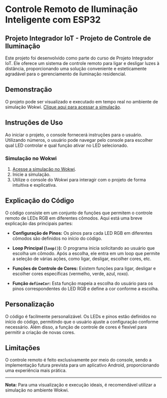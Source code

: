 # Controle Remoto de Iluminação Inteligente com ESP32

## Projeto Integrador IoT - Projeto de Controle de Iluminação

Este projeto foi desenvolvido como parte do curso de Projeto Integrador IoT. Ele oferece um sistema de controle remoto para ligar e desligar luzes à distância, proporcionando uma solução conveniente e esteticamente agradável para o gerenciamento de iluminação residencial.

## Demonstração

O projeto pode ser visualizado e executado em tempo real no ambiente de simulação Wokwi. [Clique aqui para acessar a simulação](https://wokwi.com/projects/381928594508863489).

## Instruções de Uso

Ao iniciar o projeto, o console fornecerá instruções para o usuário. Utilizando números, o usuário pode navegar pelo console para escolher qual LED controlar e qual função ativar no LED selecionado.

### Simulação no Wokwi

1. [Acesse a simulação no Wokwi](https://wokwi.com/projects/381928594508863489).
2. Inicie a simulação.
3. Utilize o console do Wokwi para interagir com o projeto de forma intuitiva e explicativa.

## Explicação do Código

O código consiste em um conjunto de funções que permitem o controle remoto de LEDs RGB em diferentes cômodos. Aqui está uma breve explicação das principais partes:

- **Configuração de Pinos:** Os pinos para cada LED RGB em diferentes cômodos são definidos no início do código.

- **Loop Principal (`loop()`):** O programa inicia solicitando ao usuário que escolha um cômodo. Após a escolha, ele entra em um loop que permite a seleção de várias ações, como ligar, desligar, escolher cores, etc.

- **Funções de Controle de Cores:** Existem funções para ligar, desligar e escolher cores específicas (vermelho, verde, azul, roxo).

- **Função `defineCor`:** Esta função mapeia a escolha do usuário para os pinos correspondentes do LED RGB e define a cor conforme a escolha.

## Personalização

O código é facilmente personalizável. Os LEDs e pinos estão definidos no início do código, permitindo que o usuário ajuste a configuração conforme necessário. Além disso, a função de controle de cores é flexível para permitir a criação de novas cores.

## Limitações

O controle remoto é feito exclusivamente por meio do console, sendo a implementação futura prevista para um aplicativo Android, proporcionando uma experiência mais prática.

---

**Nota:** Para uma visualização e execução ideais, é recomendável utilizar a simulação no ambiente Wokwi.


